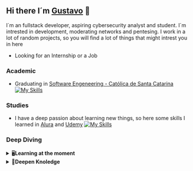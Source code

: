 ## Hi there I´m [Gustavo](https://github.com/GustavoSRodriguess) 🤖
I´m an  fullstack developer, aspiring cybersecurity analyst and student. I´m intrested in development, moderating networks and pentesing. I work in a lot of random projects, so you will find a lot of things that might intrest you in here
- Looking for an Internship or a Job

  
### **Academic**
- Graduating in [Software Engeneering - Católica de Santa Catarina](https://www.catolicasc.org.br)<br/>
[![My Skills](https://skillicons.dev/icons?i=html,css,js,vscode,cs,c,nodejs,mysql,unity,latex)](https://skillicons.dev) 

### **Studies**
- I have a deep passion about learning new things, so here some skills I learned in [Alura](https://www.alura.com.br) and [Udemy](https://www.udemy.com)
[![My Skills](https://skillicons.dev/icons?i=react,firebase,tailwind,docker,powershell,py,git,github,dotnet,linux)](https://skillicons.dev)

### **Deep Diving**
<details>
  <br />
  <summary>🖥️<b>Learning at the moment</b></summary>
    <ul>
      <li>Angular</li>
      <li>Tailwind</li>
      <li>Dapper</li>
    </ul>
</details>
<details>
  <br />
  <summary>🧠<b>Deepen Knoledge</b></summary>
    <ul>
      <li> React </li>
      <li> Node.js </li>
      <li> C# </li>
      <li> C </li>
      <li> Cyber Security</li>
      <li> Ethical Hacking </li>
    </ul>
</details>
